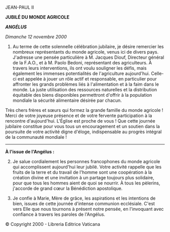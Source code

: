 JEAN-PAUL II

**JUBILÉ DU MONDE AGRICOLE**

***ANGÉLUS***

*Dimanche 12 novembre 2000*

1. Au terme de cette solennelle célébration jubilaire, je désire remercier les nombreux représentants du monde agricole, venus ici de divers pays. J'adresse une pensée particulière à M. Jacques Diouf, Directeur général de la F.A.O., et à M. Paolo Bedoni, représentant des agriculteurs. À travers leurs interventions, ils ont voulu souligner les défis, mais également les immenses potentialités de l'agriculture aujourd'hui. Celle-ci est appelée à jouer un rôle actif et responsable, en particulier pour affronter les grands problèmes liés à l'alimentation et à la faim dans le monde. La juste utilisation des ressources naturelles et la distribution équitable des biens disponibles permettront d'offrir à la population mondiale la sécurité alimentaire désirée par chacun.

Très chers frères et sœurs qui formez la grande famille du monde agricole ! Merci de votre joyeuse présence et de votre fervente participation à la rencontre d'aujourd'hui. L'Église est proche de vous ! Que cette journée jubilaire constitue pour vous tous un encouragement et un soutien dans la poursuite de votre activité digne d'éloge, indispensable au progrès intégral de la communauté mondiale !

** * **

**À l'issue de l'Angélus :**

2. Je salue cordialement les personnes francophones du monde agricole qui accomplissent aujourd'hui leur jubilé. Votre activité rappelle que les fruits de la terre et du travail de l'homme sont une coopération à la création divine et une invitation à un partage toujours plus solidaire, pour que tous les hommes aient de quoi se nourrir. À tous les pèlerins, j'accorde de grand cœur la Bénédiction apostolique.

3. Je confie à Marie, Mère de grâce, les aspirations et les intentions de bien, issues de cette journée d'intense communion ecclésiale. C'est vers Elle que nous tournons à présent notre pensée, en l'invoquant avec confiance à travers les paroles de l'Angélus.

© Copyright 2000 - Libreria Editrice Vaticana